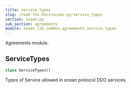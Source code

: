 ```yaml
---
title: service_types
slug: /read-the-docs/ocean-py/service_types
section: ocean.py
sub_section: agreements
module: ocean_lib.common.agreements.service_types
---
```

Agreements module.

## ServiceTypes

```python
class ServiceTypes()
```

Types of Service allowed in ocean protocol DDO services.

